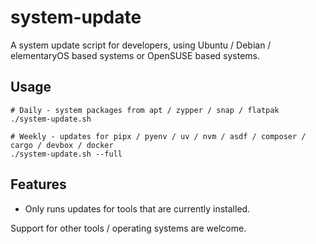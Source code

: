 # system-update
A system update script for developers, using Ubuntu / Debian / elementaryOS based systems or OpenSUSE based systems.

## Usage
```
# Daily - system packages from apt / zypper / snap / flatpak
./system-update.sh

# Weekly - updates for pipx / pyenv / uv / nvm / asdf / composer / cargo / devbox / docker
./system-update.sh --full
```
## Features

- Only runs updates for tools that are currently installed.

Support for other tools / operating systems are welcome.
